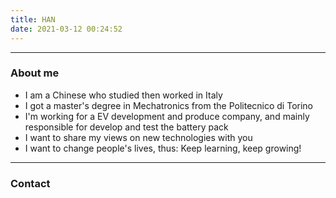 ```yaml
---
title: HAN
date: 2021-03-12 00:24:52
---
```


***

### About me

* I am a Chinese who studied then worked in Italy
* I got a master's degree in Mechatronics from the Politecnico di Torino
* I'm working for a EV development and produce company, and mainly responsible for develop and test the battery pack
* I want to share my views on new technologies with you
* I want to change people's lives, thus:
Keep learning, keep growing!

***

### Contact

